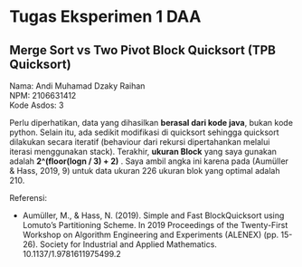 # Tugas Eksperimen 1 DAA
## Merge Sort vs Two Pivot Block Quicksort (TPB Quicksort)

Nama: Andi Muhamad Dzaky Raihan <br>
NPM: 2106631412 <br>
Kode Asdos: 3 <br>

Perlu diperhatikan, data yang dihasilkan **berasal dari kode java**, bukan kode python. Selain itu, ada sedikit modifikasi di quicksort sehingga  quicksort dilakukan secara iteratif (behaviour dari rekursi dipertahankan melalui iterasi menggunakan stack). Terakhir, **ukuran Block** yang saya gunakan adalah **2^(floor(logn / 3) + 2)** . Saya ambil angka ini karena pada (Aumüller & Hass, 2019, 9) untuk data ukuran 226 ukuran blok yang optimal adalah 210.

Referensi:
* Aumüller, M., & Hass, N. (2019). Simple and Fast BlockQuicksort using Lomuto’s Partitioning Scheme. In 2019 Proceedings of the Twenty-First Workshop on Algorithm Engineering and Experiments (ALENEX) (pp. 15-26). Society for Industrial and Applied Mathematics. 10.1137/1.9781611975499.2